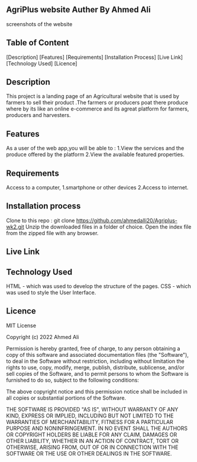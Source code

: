 AgriPlus website
Auther
By Ahmed Ali 
---
screenshots of the website



Table of Content
---
[Description]
[Features]
[Requirements]
[Installation Process]
[Live Link]
[Technology Used]
[Licence]

Description
---
This project is a landing page of an Agricultural website that is used by farmers to sell their product .The farmers or producers poat there produce where by its like an online e-commerce and its agreat platform for farmers, producers and harvesters.


Features
---
As a user of the web app,you will be able to :
 1.View the services and the produce offered by the platform
 2.View the available featured properties.

Requirements
---
Access to a computer, 1.smartphone or other devices
2.Access to internet.

Installation process
---
Clone to this repo : git clone https://github.com/ahmedalli20/Agriplus-wk2.git
Unzip the downloaded files in a folder of choice.
Open the index file from the zipped file with any browser.


Live Link
---



Technology Used 
---
HTML - which was used to develop the structure of the pages.
CSS - which was used to style the User Interface.

Licence
---

MIT License

Copyright (c) 2022 Ahmed Ali

Permission is hereby granted, free of charge, to any person obtaining a copy of this software and associated documentation files (the "Software"), to deal in the Software without restriction, including without limitation the rights to use, copy, modify, merge, publish, distribute, sublicense, and/or sell copies of the Software, and to permit persons to whom the Software is furnished to do so, subject to the following conditions:

The above copyright notice and this permission notice shall be included in all copies or substantial portions of the Software.

THE SOFTWARE IS PROVIDED "AS IS", WITHOUT WARRANTY OF ANY KIND, EXPRESS OR IMPLIED, INCLUDING BUT NOT LIMITED TO THE WARRANTIES OF MERCHANTABILITY, FITNESS FOR A PARTICULAR PURPOSE AND NONINFRINGEMENT. IN NO EVENT SHALL THE AUTHORS OR COPYRIGHT HOLDERS BE LIABLE FOR ANY CLAIM, DAMAGES OR OTHER LIABILITY, WHETHER IN AN ACTION OF CONTRACT, TORT OR OTHERWISE, ARISING FROM, OUT OF OR IN CONNECTION WITH THE SOFTWARE OR THE USE OR OTHER DEALINGS IN THE SOFTWARE.

